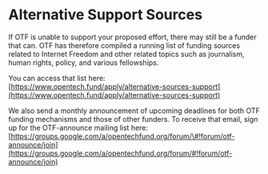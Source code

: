 # Alternative Support Sources

If OTF is unable to support your proposed effort, there may still be a funder that can. OTF has therefore compiled a running list of funding sources related to Internet Freedom and other related topics such as journalism, human rights, policy, and various fellowships.

You can access that list here: [https://www.opentech.fund/apply/alternative-sources-support](https://www.opentech.fund/apply/alternative-sources-support)

We also send a monthly announcement of upcoming deadlines for both OTF funding mechanisms and those of other funders. To receive that email, sign up for the OTF-announce mailing list here: [https://groups.google.com/a/opentechfund.org/forum/\#!forum/otf-announce/join](https://groups.google.com/a/opentechfund.org/forum/#!forum/otf-announce/join)

